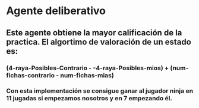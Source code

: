 <h1>Agente deliberativo</h1>
<h2>Este agente obtiene la mayor calificación de la practica. El algortimo de valoración de un estado es:</h2>
<h3>(4-raya-Posibles-Contrario - -4-raya-Posibles-mios) + (num-fichas-contrario - num-fichas-mias)</h3>
<h3>Con esta implementación se consigue ganar al jugador ninja en 11 jugadas si empezamos nosotros y en 7 empezando él.</h3>
